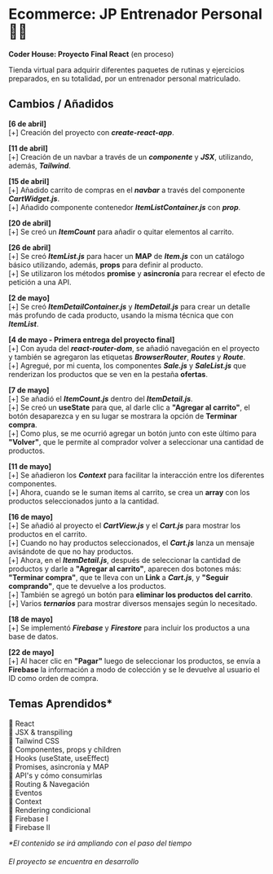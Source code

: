 # **Ecommerce: JP Entrenador Personal** 💪🏽

**Coder House: Proyecto Final React** (en proceso)

Tienda virtual para adquirir diferentes paquetes de rutinas y ejercicios preparados, en su totalidad, por un entrenador personal matriculado.

## Cambios / Añadidos

**[6 de abril]**  
[+] Creación del proyecto con ***create-react-app***.  
  
**[11 de abril]**  
[+] Creación de un navbar a través de un ***componente*** y ***JSX***, utilizando, además, ***Tailwind***.  

**[15 de abril]**  
[+] Añadido carrito de compras en el ***navbar*** a través del componente ***CartWidget.js***.  
[+] Añadido componente contenedor ***ItemListContainer.js*** con ***prop***.  

**[20 de abril]**  
[+] Se creó un ***ItemCount*** para añadir o quitar elementos al carrito.
  

**[26 de abril]**  
[+] Se creó ***ItemList.js*** para hacer un **MAP** de ***Item.js*** con un catálogo básico utilizando, además, **props** para definir al producto.  
[+] Se utilizaron los métodos **promise** y **asincronía** para recrear el efecto de petición a una API.  
  
**[2 de mayo]**  
[+] Se creó ***ItemDetailContainer.js*** y ***ItemDetail.js*** para crear un detalle más profundo de cada producto, usando la misma técnica que con ***ItemList***.  
  
**[4 de mayo - Primera entrega del proyecto final]**  
[+] Con ayuda del ***react-router-dom***, se añadió navegación en el proyecto y también se agregaron las etiquetas ***BrowserRouter***, ***Routes*** y ***Route***.  
[+] Agregué, por mi cuenta, los componentes ***Sale.js*** y ***SaleList.js*** que renderizan los productos que se ven en la pestaña **ofertas**.  
  
**[7 de mayo]**  
[+] Se añadió el ***ItemCount.js*** dentro del ***ItemDetail.js***.  
[+] Se creó un **useState** para que, al darle clic a **"Agregar al carrito"**, el botón desaparezca y en su lugar se mostrara la opción de **Terminar compra**.  
[+] Como plus, se me ocurrió agregar un botón junto con este último para **"Volver"**, que le permite al comprador volver a seleccionar una cantidad de productos.  
  
**[11 de mayo]**  
[+] Se añadieron los ***Context*** para facilitar la interacción entre los diferentes componentes.  
[+] Ahora, cuando se le suman items al carrito, se crea un **array** con los productos seleccionados junto a la cantidad.  
  
**[16 de mayo]**  
[+] Se añadió al proyecto el ***CartView.js*** y el ***Cart.js*** para mostrar los productos en el carrito.  
[+] Cuando no hay productos seleccionados, el ***Cart.js*** lanza un mensaje avisándote de que no hay productos.  
[+] Ahora, en el ***ItemDetail.js***, después de seleccionar la cantidad de productos y darle a **"Agregar al carrito"**, aparecen dos botones más: **"Terminar compra"**, que te lleva con un **Link** a ***Cart.js***, y **"Seguir comprando"**, que te devuelve a los productos.  
[+] También se agregó un botón para **eliminar los productos del carrito**.  
[+] Varios ***ternarios*** para mostrar diversos mensajes según lo necesitado.  
  
**[18 de mayo]**  
[+] Se implementó ***Firebase*** y ***Firestore*** para incluir los productos a una base de datos.  
  
**[22 de mayo]**  
[+] Al hacer clic en **"Pagar"** luego de seleccionar los productos, se envía a **Firebase** la información a modo de colección y se le devuelve al usuario el ID como orden de compra.

## Temas Aprendidos*

📌 React  
📌 JSX & transpiling  
📌 Tailwind CSS  
📌 Componentes, props y children  
📌 Hooks (useState, useEffect)  
📌 Promises, asincronía y MAP  
📌 API's y cómo consumirlas  
📌 Routing & Navegación  
📌 Eventos  
📌 Context  
📌 Rendering condicional  
📌 Firebase I  
📌 Firebase II


_*El contenido se irá ampliando con el paso del tiempo_

###### El proyecto se encuentra en desarrollo
